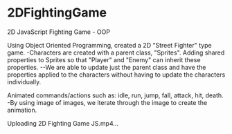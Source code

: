 # 2DFightingGame
2D JavaScript Fighting Game - OOP


Using Object Oriented Programming, created a 2D "Street Fighter" type game.
-Characters are created with a parent class, "Sprites". Adding shared properties to Sprites so that "Player" and "Enemy" can inherit these properties.
--We are able to update just the parent class and have the properties applied to the characters without having to update the characters individually.

Animated commands/actions such as: idle, run, jump, fall, attack, hit, death.
-By using image of images, we iterate through the image to create the animation.

Uploading 2D Fighting Game JS.mp4…

